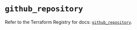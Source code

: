 # `github_repository`

Refer to the Terraform Registry for docs: [`github_repository`](https://registry.terraform.io/providers/integrations/github/6.3.1/docs/resources/repository).
